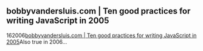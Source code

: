 <article><h2>bobbyvandersluis.com &#124; Ten good practices for writing JavaScript in 2005</h2><time><span class="day">1</span><span class="month">6</span><span class="year">2006</span></time><a href="http://www.bobbyvandersluis.com/articles/goodpractices.php">bobbyvandersluis.com | Ten good practices for writing JavaScript in 2005</a>Also true in 2006...</article>